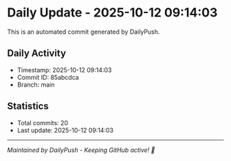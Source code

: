 # Daily Update - 2025-10-12 09:14:03

This is an automated commit generated by DailyPush.

## Daily Activity
- Timestamp: 2025-10-12 09:14:03
- Commit ID: 85abcdca
- Branch: main

## Statistics
- Total commits: 20
- Last update: 2025-10-12 09:14:03

---
*Maintained by DailyPush - Keeping GitHub active! 🚀*

